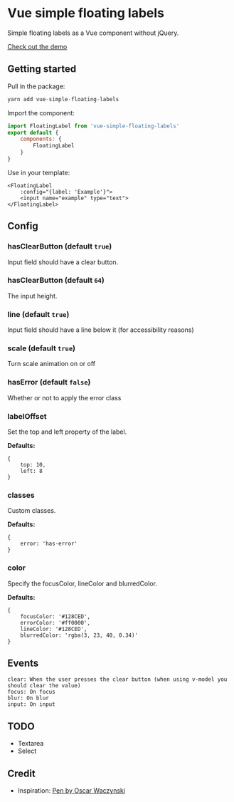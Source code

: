 # Vue simple floating labels

Simple floating labels as a Vue component without jQuery.

[Check out the demo](https://sabatinomasala.github.io/vue-simple-floating-labels/)

## Getting started

Pull in the package:
``` js
yarn add vue-simple-floating-labels
```

Import the component:
```js
import FloatingLabel from 'vue-simple-floating-labels'
export default {
    components: {
        FloatingLabel
    }
}
```
Use in your template:
```vue
<FloatingLabel
    :config="{label: 'Example'}">
    <input name="example" type="text">
</FloatingLabel>
```

## Config

### hasClearButton (default `true`)
Input field should have a clear button.

### hasClearButton (default `64`)
The input height.

### line (default `true`)
Input field should have a line below it (for accessibility reasons)

### scale (default `true`)
Turn scale animation on or off

### hasError (default `false`)
Whether or not to apply the error class

### labelOffset
Set the top and left property of the label.

**Defaults:**
```
{
    top: 10,
    left: 8
}
``` 
### classes
Custom classes.

**Defaults:**
```
{
    error: 'has-error'
}
``` 

### color
Specify the focusColor, lineColor and blurredColor.

**Defaults:**
```
{
    focusColor: '#128CED',
    errorColor: '#ff0000',
    lineColor: '#128CED',
    blurredColor: 'rgba(3, 23, 40, 0.34)'
}
```

## Events
```
clear: When the user presses the clear button (when using v-model you should clear the value)
focus: On focus
blur: On blur
input: On input
```

## TODO
* Textarea
* Select

## Credit

* Inspiration: [Pen by Oscar Waczynski](https://codepen.io/osifer/pen/eWvxzB)
